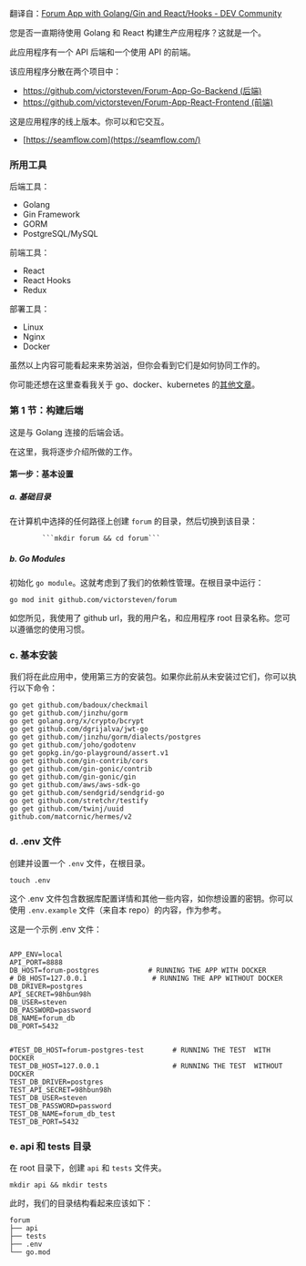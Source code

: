 翻译自：[Forum App with Golang/Gin and React/Hooks - DEV Community](https://dev.to/stevensunflash/real-world-app-with-golang-gin-and-react-hooks-44ph)

您是否一直期待使用 Golang 和 React 构建生产应用程序？这就是一个。

此应用程序有一个 API 后端和一个使用 API 的前端。

该应用程序分散在两个项目中：

- https://github.com/victorsteven/Forum-App-Go-Backend (后端)
- https://github.com/victorsteven/Forum-App-React-Frontend (前端)

这是应用程序的线上版本。你可以和它交互。

- [https://seamflow.com](https://seamflow.com/)

### 所用工具

后端工具：

- Golang
- Gin Framework
- GORM
- PostgreSQL/MySQL

前端工具：

- React
- React Hooks
- Redux

部署工具：

- Linux
- Nginx
- Docker

虽然以上内容可能看起来来势汹汹，但你会看到它们是如何协同工作的。

你可能还想在这里查看我关于 go、docker、kubernetes 的[其他文章](https://medium.com/@victorsteven)。

### 第 1 节：构建后端

这是与 Golang 连接的后端会话。

在这里，我将逐步介绍所做的工作。

#### 第一步：基本设置

##### a. 基础目录

在计算机中选择的任何路径上创建 `forum` 的目录，然后切换到该目录：

````
        ```mkdir forum && cd forum```
````

##### b. Go Modules

初始化 `go module`。这就考虑到了我们的依赖性管理。在根目录中运行：

`go mod init github.com/victorsteven/forum`

如您所见，我使用了 github url，我的用户名，和应用程序 root 目录名称。您可以遵循您的使用习惯。

### c. 基本安装

我们将在此应用中，使用第三方的安装包。如果你此前从未安装过它们，你可以执行以下命令：

```
go get github.com/badoux/checkmail
go get github.com/jinzhu/gorm
go get golang.org/x/crypto/bcrypt
go get github.com/dgrijalva/jwt-go
go get github.com/jinzhu/gorm/dialects/postgres
go get github.com/joho/godotenv
go get gopkg.in/go-playground/assert.v1
go get github.com/gin-contrib/cors
go get github.com/gin-gonic/contrib
go get github.com/gin-gonic/gin
go get github.com/aws/aws-sdk-go
go get github.com/sendgrid/sendgrid-go
go get github.com/stretchr/testify
go get github.com/twinj/uuid
github.com/matcornic/hermes/v2
```

### d. .env 文件

创建并设置一个 `.env` 文件，在根目录。

`touch .env`

这个 .env 文件包含数据库配置详情和其他一些内容，如你想设置的密钥。你可以使用 `.env.example` 文件（来自本 repo）的内容，作为参考。

这是一个示例 .env 文件：

```

APP_ENV=local
API_PORT=8888
DB_HOST=forum-postgres            # RUNNING THE APP WITH DOCKER
# DB_HOST=127.0.0.1                # RUNNING THE APP WITHOUT DOCKER
DB_DRIVER=postgres
API_SECRET=98hbun98h
DB_USER=steven
DB_PASSWORD=password
DB_NAME=forum_db
DB_PORT=5432


#TEST_DB_HOST=forum-postgres-test       # RUNNING THE TEST  WITH DOCKER
TEST_DB_HOST=127.0.0.1                  # RUNNING THE TEST  WITHOUT DOCKER
TEST_DB_DRIVER=postgres
TEST_API_SECRET=98hbun98h
TEST_DB_USER=steven
TEST_DB_PASSWORD=password
TEST_DB_NAME=forum_db_test
TEST_DB_PORT=5432
```

### e. api 和 tests 目录

在 root 目录下，创建 `api` 和 `tests` 文件夹。

`mkdir api && mkdir tests`

此时，我们的目录结构看起来应该如下：

```
forum
├── api
├── tests
├── .env
└── go.mod
```
